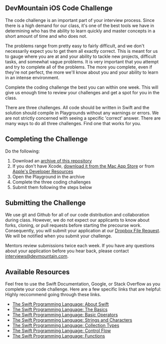 ## DevMountain iOS Code Challenge

The code challenge is an important part of your interview process. Since there is a high demand for our class, it's one of the best tools we have in determining who has the ability to learn quickly and master concepts in a short amount of time and who does not.

The problems range from pretty easy to fairly difficult, and we don't necessarily expect you to get them all exactly correct. This is meant for us to gauge where you are at and your ability to tackle new projects, difficult tasks, and somewhat vague problems. It is very important that you attempt and try to complete all of the problems. The more you complete, even if they're not perfect, the more we'll know about you and your ability to learn in an intense environment.

Complete the coding challenge the best you can within one week. This will give us enough time to review your challenges and get a spot for you in the class.

There are three challenges. All code should be written in Swift and the solution should compile in Playgrounds without any warnings or errors. We are not strictly concerned with seeing a specific 'correct' answer. There are many ways to do all three challenges. Find one that works for you.

## Completing the Challenge

Do the following:

1. Download an [archive of this repository](https://github.com/DevMountain/iOS-Applicant-Code-Challenge/archive/master.zip)
2. If you don't have Xcode, [download it from the Mac App Store](https://itunes.apple.com/us/app/xcode/id497799835?mt=12) or from [Apple's Developer Resources](https://developer.apple.com/xcode/downloads/)
3. Open the Playground in the archive
4. Complete the three coding challenges
5. Submit them following the steps below

## Submitting the Challenge

We use git and Github for all of our code distribution and collaboration during class. However, we do not expect our applicants to know about forks, cloning, or pull requests before starting the precourse work. Consequently, you will submit your application at our [Dropbox File Request](https://www.dropbox.com/request/WOiteuvkN39GHx2MDe4A). We will be notified when you submit your challenge.

Mentors review submissions twice each week. If you have any questions about your application before you hear back, please contact interviews@devmountain.com.

## Available Resources

Feel free to use the Swift Documentation, Google, or Stack Overflow as you complete your code challenge. Here are a few specific links that are helpful: Highly reccommend going through these links. 

* [The Swift Programming Language: About Swift](https://developer.apple.com/library/prerelease/ios/documentation/Swift/Conceptual/Swift_Programming_Language/index.html)
* [The Swift Programming Language: The Basics](https://developer.apple.com/library/prerelease/ios/documentation/Swift/Conceptual/Swift_Programming_Language/TheBasics.html)
* [The Swift Programming Language: Basic Operators](https://developer.apple.com/library/prerelease/ios/documentation/Swift/Conceptual/Swift_Programming_Language/BasicOperators.html)
* [The Swift Programming Language: Strings and Characters](https://developer.apple.com/library/prerelease/ios/documentation/Swift/Conceptual/Swift_Programming_Language/StringsAndCharacters.html)
* [The Swift Programming Language: Collection Types](https://developer.apple.com/library/prerelease/ios/documentation/Swift/Conceptual/Swift_Programming_Language/CollectionTypes.html)
* [The Swift Programming Language: Control Flow](https://developer.apple.com/library/prerelease/ios/documentation/Swift/Conceptual/Swift_Programming_Language/ControlFlow.html)
* [The Swift Programming Language: Functions](https://developer.apple.com/library/prerelease/ios/documentation/Swift/Conceptual/Swift_Programming_Language/Functions.html)
